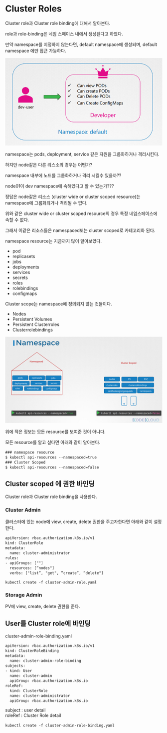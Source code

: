 # Cluster Roles
Cluster role과 Cluster role binding에 대해서 알아본다.

role과 role-binding은 네임 스페이스 내에서 생성된다고 하였다.

만약 namespace를 지정하지 않는다면, default namespace에 생성되며, default namespace 에만 접근 가능하다.

![roles](../contents/role.PNG)

namespace는 pods, deployment, service 같은 자원을 그룹화하거나 격리시킨다.

하지만 node같은 다른 리스소의 경우는 어떤가?

namespace 내부에 노드를 그룹화하거나 격리 시킬수 있을까??

node01이 dev namespace에 속해있다고 할 수 있는가???

정답은 node같은 리소스 (cluster wide or cluster scoped resource)는 namespace에 그룹화되거나 격리될 수 없다.

위와 같은 cluster wide or cluster scoped resource의 경우 특정 네임스페이스에 속할 수 없다.

그래서 이같은 리소스들은 namespaced또는 cluster scoped로 카테고리화 된다.

namespace resource는 지금까지 많이 알아보았다.
* pod
* replicasets
* jobs
* deployments
* services
* secrets
* roles
* rolebindings
* configmaps

Cluster scope는 namespace에 정의되지 않는 것들이다.
* Nodes
* Persistent Volumes
* Persistent Clusterroles
* Clusterrolebindings

![cluster_scope](../contents/clusterScope.PNG)

위에 적은 정보는 모든 resource를 보여준 것이 아니다. 

모든 resource를 알고 싶다면 아래와 같이 알아본다.
```
### namespace resource
$ kubectl api-resources --namespaced=true
### Cluster Scoped
$ kubectl api-resources --namespaced=false
```

## Cluster scoped 에 권한 바인딩
Cluster role과 Cluster role binding을 사용한다.

### Cluster Admin
클러스터에 있는 node에 view, create, delete 권한을 주고자한다면 아래와 같이 설정한다.
```
apiVersion: rbac.authorization.k8s.io/v1
kind: ClusterRole
metadata:
  name: cluster-administrator
rules:
- apiGroups: [""] 
  resources: [“nodes"]
  verbs: ["list“, "get", “create“, “delete"]
```

```
kubectl create -f cluster-admin-role.yaml
```

### Storage Admin
PV에 view, create, delete 권한을 준다.


## User를 Cluster role에 바인딩

cluster-admin-role-binding.yaml
```
apiVersion: rbac.authorization.k8s.io/v1
kind: ClusterRoleBinding
metadata:
  name: cluster-admin-role-binding
subjects:
- kind: User
  name: cluster-admin
  apiGroup: rbac.authorization.k8s.io
roleRef:
  kind: ClusterRole
  name: cluster-administrator
  apiGroup: rbac.authorization.k8s.io
```
subject : user detail  
roleRef : Cluster Role detail

```kubectl create -f cluster-admin-role-binding.yaml```


